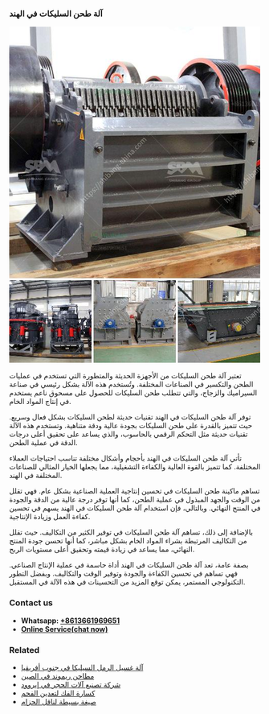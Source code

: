 <h3>آلة طحن السليكات في الهند</h3><img src='1701746323.jpg' alt=''><p>تعتبر آلة طحن السليكات من الأجهزة الحديثة والمتطورة التي تستخدم في عمليات الطحن والتكسير في الصناعات المختلفة. وتُستخدم هذه الآلة بشكل رئيسي في صناعة السيراميك والزجاج، والتي تتطلب طحن السليكات للحصول على مسحوق ناعم يستخدم في إنتاج المواد الخام.</p><p>توفر آلة طحن السليكات في الهند تقنيات حديثة لطحن السليكات بشكل فعال وسريع. حيث تتميز بالقدرة على طحن السليكات بجودة عالية ودقة متناهية. وتستخدم هذه الآلة تقنيات حديثة مثل التحكم الرقمي بالحاسوب، والذي يساعد على تحقيق أعلى درجات الدقة في عملية الطحن.</p><p>تأتي آلة طحن السليكات في الهند بأحجام وأشكال مختلفة تناسب احتياجات العملاء المختلفة. كما تتميز بالقوة العالية والكفاءة التشغيلية، مما يجعلها الخيار المثالي للصناعات المختلفة في الهند.</p><p>تساهم ماكينة طحن السليكات في تحسين إنتاجية العملية الصناعية بشكل عام. فهي تقلل من الوقت والجهد المبذول في عملية الطحن، كما أنها توفر درجة عالية من الدقة والجودة في المنتج النهائي. وبالتالي، فإن استخدام آلة طحن السليكات في الهند يسهم في تحسين كفاءة العمل وزيادة الإنتاجية.</p><p>بالإضافة إلى ذلك، تساهم آلة طحن السليكات في توفير الكثير من التكاليف. حيث تقلل من التكاليف المرتبطة بشراء المواد الخام بشكل مباشر، كما أنها تحسن جودة المنتج النهائي، مما يساعد في زيادة قيمته وتحقيق أعلى مستويات الربح.</p><p>بصفة عامة، تعد آلة طحن السليكات في الهند أداة حاسمة في عملية الإنتاج الصناعي. فهي تساهم في تحسين الكفاءة والجودة وتوفير الوقت والتكاليف. وبفضل التطور التكنولوجي المستمر، يمكن توقع المزيد من التحسينات في هذه الآلة في المستقبل.</p><h3>Contact us</h3><ul><li><strong>Whatsapp:&nbsp;<a href="https://wa.me/8613661969651">+8613661969651</a></strong></li><li><a href="https://swt.shibang-china.com/?git&amp;zhl&amp;آلة طحن السليكات في الهند"><strong>Online Service(chat now)</strong></a></li></ul><h3>Related</h3><ul><li><a href='آلة غسيل الرمل السيليكا في جنوب أفريقيا.md'>آلة غسيل الرمل السيليكا في جنوب أفريقيا</a></li><li><a href='مطاحن ريموند في الصين.md'>مطاحن ريموند في الصين</a></li><li><a href='شركة تصنيع آلات الحجر في إيروود.md'>شركة تصنيع آلات الحجر في إيروود</a></li><li><a href='كسارة الفك لتعدين الفحم.md'>كسارة الفك لتعدين الفحم</a></li><li><a href='صيغة بسيطة لناقل الحزام.md'>صيغة بسيطة لناقل الحزام</a></li></ul>
